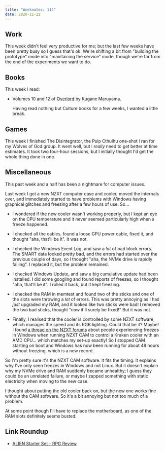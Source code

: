 ```yaml
---
title: "Weeknotes: 114"
date: 2020-11-22
---
```


## Work

This week didn't feel very productive for me; but the last few weeks
have been pretty busy so I guess that's ok.  We're shifting a bit from
"building the prototype" mode into "maintaining the service" mode,
though we're far from the end of the experiments we want to do.


## Books

This week I read:

- Volumes 10 and 12 of [Overlord][] by Kugane Maruyama.

  Having read nothing but Culture books for a few weeks, I wanted a
  little break.

[Overlord]: https://en.wikipedia.org/wiki/Overlord_(novel_series)


## Games

This week I finished The Disintegrator, the Pulp Cthulhu one-shot I
ran for my Wolves of God group.  It went well, but I *really* need to
get better at time estimates.  It took two four-hour sessions, but I
initially thought I'd get the whole thing done in one.


## Miscellaneous

This past week and a half has been a nightmare for computer issues.

Last week I got a new NZXT computer case and cooler, moved the
internals over, and immediately started to have problems with Windows
having graphical glitches and freezing after a few hours of use. So...

- I wondered if the new cooler wasn't working properly, but I kept an
  eye on the CPU temperature and it never seemed particularly high
  when a freeze happened.

- I checked all the cables, found a loose GPU power cable, fixed it,
  and thought "aha, that'll be it".  It was not.

- I checked the Windows Event Log, and saw a *lot* of bad block
  errors.  The SMART data looked pretty bad, and the errors had
  started over the previous couple of days, so I thought "aha, the
  NVMe drive is rapidly failing".  I replaced it, but the problem
  remained.

- I checked Windows Update, and saw a big cumulative update had been
  installed.  I did some googling and found reports of freezes, so I
  thought "aha, that'll be it".  I rolled it back, but it kept
  freezing.

- I checked the RAM in memtest and found two of the sticks and one of
  the slots were throwing a *lot* of errors.  This was pretty annoying
  as I had *just* upgraded my RAM, and it looked like two sticks were
  bad!  I removed the two bad sticks, thought "*now* it'll surely be
  fixed!" But it was not.

- Finally, I realised that the cooler is controlled by some NZXT
  software, which manages the speed and its RGB lighting.  Could that
  be it?  Maybe!  I found [a thread on the NZXT forums][] about people
  experiencing freezes in Windows when running NZXT CAM to control a
  Kraken cooler with an AMD CPU... which matches my set-up exactly!
  So I stopped CAM starting on boot and Windows has now been running
  for about 48 hours without freezing, which is a new record.

So I'm pretty sure it's the NZXT CAM software.  It fits the timing.
It explains why I've only seen freezes in Windows and not Linux.  But
it doesn't explain why my NVMe drive and RAM suddenly became
unhealthy; I guess they could be an unrelated failure, or maybe I
zapped something with static electricity when moving to the new case.

I thought about putting the old cooler back on, but the new one works
fine without the CAM software.  So it's a bit annoying but not too
much of a problem.

At some point though I'll have to replace the motherboard, as one of
the RAM slots definitely seems busted.

[a thread on the NZXT forums]: https://linustechtips.com/topic/1223050-new-pc-strange-windows-freezes-probable-cause-nzxt-cam/page/1/


## Link Roundup

- [ALIEN Starter Set - RPG Review](https://www.youtube.com/watch?v=j6PXUl4DyYA)
